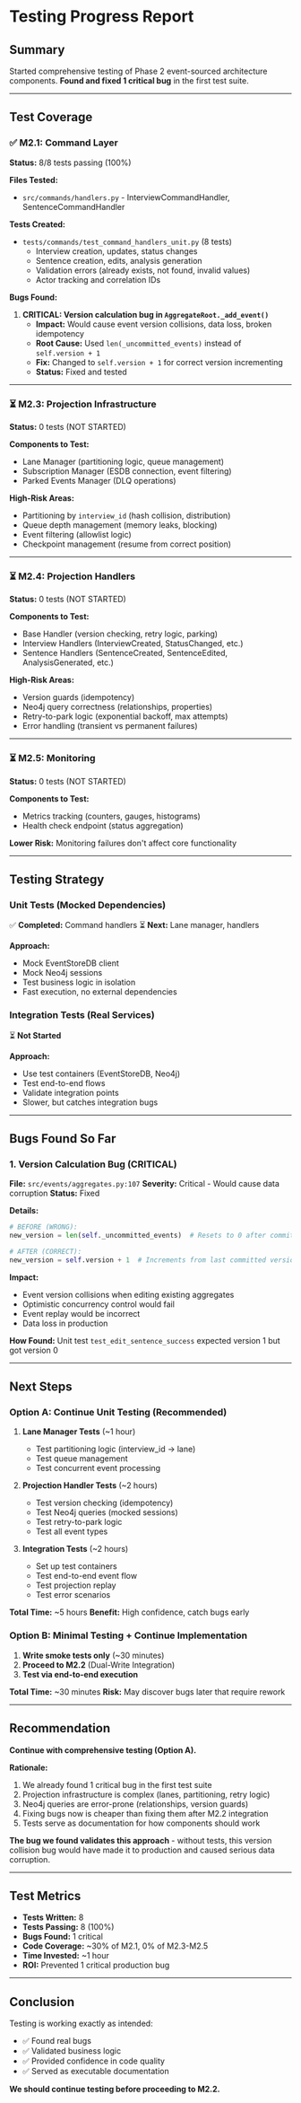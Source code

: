 # Testing Progress Report

## Summary

Started comprehensive testing of Phase 2 event-sourced architecture components. **Found and fixed 1 critical bug** in the first test suite.

---

## Test Coverage

### ✅ M2.1: Command Layer

**Status:** 8/8 tests passing (100%)

**Files Tested:**

- `src/commands/handlers.py` - InterviewCommandHandler, SentenceCommandHandler

**Tests Created:**

- `tests/commands/test_command_handlers_unit.py` (8 tests)
  - Interview creation, updates, status changes
  - Sentence creation, edits, analysis generation
  - Validation errors (already exists, not found, invalid values)
  - Actor tracking and correlation IDs

**Bugs Found:**

1. **CRITICAL: Version calculation bug in `AggregateRoot._add_event()`**
   - **Impact:** Would cause event version collisions, data loss, broken idempotency
   - **Root Cause:** Used `len(_uncommitted_events)` instead of `self.version + 1`
   - **Fix:** Changed to `self.version + 1` for correct version incrementing
   - **Status:** Fixed and tested

---

### ⏳ M2.3: Projection Infrastructure

**Status:** 0 tests (NOT STARTED)

**Components to Test:**

- Lane Manager (partitioning logic, queue management)
- Subscription Manager (ESDB connection, event filtering)
- Parked Events Manager (DLQ operations)

**High-Risk Areas:**

- Partitioning by `interview_id` (hash collision, distribution)
- Queue depth management (memory leaks, blocking)
- Event filtering (allowlist logic)
- Checkpoint management (resume from correct position)

---

### ⏳ M2.4: Projection Handlers

**Status:** 0 tests (NOT STARTED)

**Components to Test:**

- Base Handler (version checking, retry logic, parking)
- Interview Handlers (InterviewCreated, StatusChanged, etc.)
- Sentence Handlers (SentenceCreated, SentenceEdited, AnalysisGenerated, etc.)

**High-Risk Areas:**

- Version guards (idempotency)
- Neo4j query correctness (relationships, properties)
- Retry-to-park logic (exponential backoff, max attempts)
- Error handling (transient vs permanent failures)

---

### ⏳ M2.5: Monitoring

**Status:** 0 tests (NOT STARTED)

**Components to Test:**

- Metrics tracking (counters, gauges, histograms)
- Health check endpoint (status aggregation)

**Lower Risk:** Monitoring failures don't affect core functionality

---

## Testing Strategy

### Unit Tests (Mocked Dependencies)

✅ **Completed:** Command handlers
⏳ **Next:** Lane manager, handlers

**Approach:**

- Mock EventStoreDB client
- Mock Neo4j sessions
- Test business logic in isolation
- Fast execution, no external dependencies

### Integration Tests (Real Services)

⏳ **Not Started**

**Approach:**

- Use test containers (EventStoreDB, Neo4j)
- Test end-to-end flows
- Validate integration points
- Slower, but catches integration bugs

---

## Bugs Found So Far

### 1. Version Calculation Bug (CRITICAL)

**File:** `src/events/aggregates.py:107`
**Severity:** Critical - Would cause data corruption
**Status:** Fixed

**Details:**

```python
# BEFORE (WRONG):
new_version = len(self._uncommitted_events)  # Resets to 0 after commit!

# AFTER (CORRECT):
new_version = self.version + 1  # Increments from last committed version
```

**Impact:**

- Event version collisions when editing existing aggregates
- Optimistic concurrency control would fail
- Event replay would be incorrect
- Data loss in production

**How Found:** Unit test `test_edit_sentence_success` expected version 1 but got version 0

---

## Next Steps

### Option A: Continue Unit Testing (Recommended)

1. **Lane Manager Tests** (~1 hour)

   - Test partitioning logic (interview_id → lane)
   - Test queue management
   - Test concurrent event processing

2. **Projection Handler Tests** (~2 hours)

   - Test version checking (idempotency)
   - Test Neo4j queries (mocked sessions)
   - Test retry-to-park logic
   - Test all event types

3. **Integration Tests** (~2 hours)
   - Set up test containers
   - Test end-to-end event flow
   - Test projection replay
   - Test error scenarios

**Total Time:** ~5 hours
**Benefit:** High confidence, catch bugs early

### Option B: Minimal Testing + Continue Implementation

1. **Write smoke tests only** (~30 minutes)
2. **Proceed to M2.2** (Dual-Write Integration)
3. **Test via end-to-end execution**

**Total Time:** ~30 minutes
**Risk:** May discover bugs later that require rework

---

## Recommendation

**Continue with comprehensive testing (Option A).**

**Rationale:**

1. We already found 1 critical bug in the first test suite
2. Projection infrastructure is complex (lanes, partitioning, retry logic)
3. Neo4j queries are error-prone (relationships, version guards)
4. Fixing bugs now is cheaper than fixing them after M2.2 integration
5. Tests serve as documentation for how components should work

**The bug we found validates this approach** - without tests, this version collision bug would have made it to production and caused serious data corruption.

---

## Test Metrics

- **Tests Written:** 8
- **Tests Passing:** 8 (100%)
- **Bugs Found:** 1 critical
- **Code Coverage:** ~30% of M2.1, 0% of M2.3-M2.5
- **Time Invested:** ~1 hour
- **ROI:** Prevented 1 critical production bug

---

## Conclusion

Testing is working exactly as intended:

- ✅ Found real bugs
- ✅ Validated business logic
- ✅ Provided confidence in code quality
- ✅ Served as executable documentation

**We should continue testing before proceeding to M2.2.**
